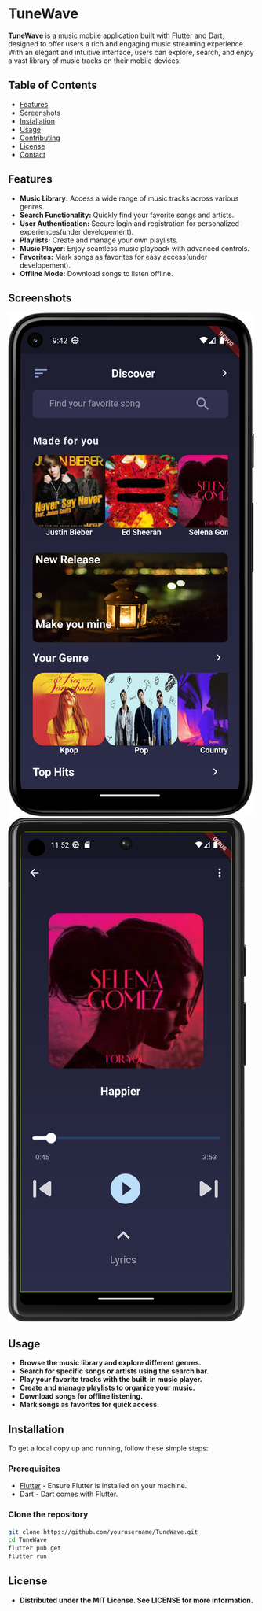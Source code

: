 # TuneWave

**TuneWave** is a music mobile application built with Flutter and Dart, designed to offer users a rich and engaging music streaming experience. With an elegant and intuitive interface, users can explore, search, and enjoy a vast library of music tracks on their mobile devices.

## Table of Contents

- [Features](#features)
- [Screenshots](#screenshots)
- [Installation](#installation)
- [Usage](#usage)
- [Contributing](#contributing)
- [License](#license)
- [Contact](#contact)

## Features

- **Music Library:** Access a wide range of music tracks across various genres.
- **Search Functionality:** Quickly find your favorite songs and artists.
- **User Authentication:** Secure login and registration for personalized experiences(under developement).
- **Playlists:** Create and manage your own playlists.
- **Music Player:** Enjoy seamless music playback with advanced controls.
- **Favorites:** Mark songs as favorites for easy access(under developement).
- **Offline Mode:** Download songs to listen offline.

## Screenshots

![Home Screen](screenshots/home_screen.png)
![Music Player](screenshots/music_player.png)

## Usage

- **Browse the music library and explore different genres.**
- **Search for specific songs or artists using the search bar.**
- **Play your favorite tracks with the built-in music player.**
- **Create and manage playlists to organize your music.**
- **Download songs for offline listening.**
- **Mark songs as favorites for quick access.**


## Installation

To get a local copy up and running, follow these simple steps:

### Prerequisites

- [Flutter](https://flutter.dev/docs/get-started/install) - Ensure Flutter is installed on your machine.
- Dart - Dart comes with Flutter.

### Clone the repository

```bash
git clone https://github.com/yourusername/TuneWave.git
cd TuneWave
flutter pub get
flutter run
```

## License

- **Distributed under the MIT License. See LICENSE for more information.**